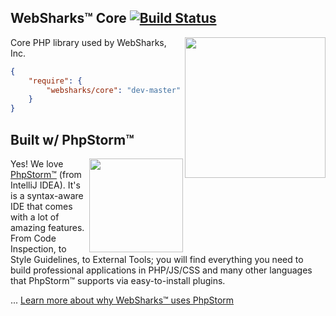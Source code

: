 ## WebSharks™ Core  [![Build Status](https://travis-ci.org/websharks/core.svg?branch=000000-dev)](https://travis-ci.org/websharks/core)

<img src="https://cdn.websharks-inc.com/websharks/uploads/2013/11/sharks-logo.png" width="225" align="right" />

Core PHP library used by WebSharks, Inc.

```json
{
    "require": {
        "websharks/core": "dev-master"
    }
}
```

## Built w/ PhpStorm™

<img src="assets/phpstorm.png" width="150" align="right" />

Yes! We love [PhpStorm™](https://www.jetbrains.com/phpstorm/) (from IntelliJ IDEA). It's is a syntax-aware IDE that comes with a lot of amazing features. From Code Inspection, to Style Guidelines, to External Tools; you will find everything you need to build professional applications in PHP/JS/CSS and many other languages that PhpStorm™ supports via easy-to-install plugins.

... [Learn more about why WebSharks™ uses PhpStorm](http://www.websharks-inc.com/post/phpstorm/)
